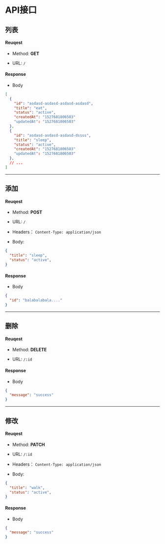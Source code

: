 # API接口

## 列表

#### Reuqest

- Method: **GET**

- URL: `/`

#### Response

- Body

```json
[
  {
    "id": "asdasd-asdasd-asdasd-asdasd",
    "title": "eat",
    "status": "active",
    "createdAt": "1527681806503"
    "updatedAt": "1527681806503"
  },
  {
    "id": "asdasd-asdasd-asdasd-dssss",
    "title": "sleep",
    "status": "active",
    "createdAt": "1527681806503"
    "updatedAt": "1527681806503"
  },
  // ...
]
```

---

## 添加

#### Reuqest

- Method: **POST**

- URL: `/`

- Headers： `Content-Type: application/json`

- Body:

```json
{
  "title": "sleep",
  "status": "active",
}
```

#### Response

- Body

```json
{
  "id": "balabalabala...."
}
```

---

## 删除

#### Reuqest

- Method: **DELETE**

- URL: `/:id`

#### Response

- Body

```json
{
  "message": "success"
}
```

---

## 修改

#### Reuqest

- Method: **PATCH**

- URL: `/:id`

- Headers： `Content-Type: application/json`

- Body:

```json
{
  "title": "walk",
  "status": "active",
}
```

#### Response

- Body

```json
{
  "message": "success"
}
```
